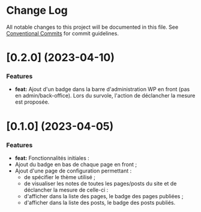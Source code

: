 # Change Log

All notable changes to this project will be documented in this file.
See [Conventional Commits](https://conventionalcommits.org) for commit guidelines.

# [0.2.0] (2023-04-10)

### Features

- **feat:** Ajout d'un badge dans la barre d'administration WP en front (pas en admin/back-office). Lors du survole, l'action de déclancher la mesure est proposée.

# [0.1.0] (2023-04-05)

### Features

- **feat:** Fonctionnalités initiales :
- Ajout du badge en bas de chaque page en front ;
- Ajout d'une page de configuration permettant :
  - de spécifier le thème utilisé ;
  - de visualiser les notes de toutes les pages/posts du site et de déclancher la mesure de celle-ci :
  - d'afficher dans la liste des pages, le badge des pages publiées ;
  - d'afficher dans la liste des posts, le badge des posts publiés.

